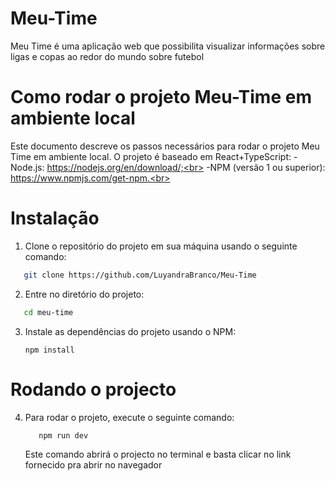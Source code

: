 # Meu-Time
   Meu Time é uma aplicação web que possibilita visualizar informações sobre ligas e copas ao redor do mundo sobre futebol
# Como rodar o projeto Meu-Time em ambiente local
   Este documento descreve os passos necessários para rodar o projeto Meu Time em ambiente local. O projeto é baseado em React+TypeScript:
            -Node.js: https://nodejs.org/en/download/;<br>
            -NPM (versão 1 ou superior): https://www.npmjs.com/get-npm.<br>
# Instalação
   1. Clone o repositório do projeto em sua máquina usando o seguinte comando:
   ```sh 
      git clone https://github.com/LuyandraBranco/Meu-Time
   ```
   2. Entre no diretório do projeto:
   ```sh 
      cd meu-time
   ```
   3. Instale as dependências do projeto usando o NPM:
   
          npm install
# Rodando o projecto
4. Para rodar o projeto, execute o seguinte comando:
   ```sh 
      npm run dev 
   ```
   Este comando abrirá o projecto no terminal e basta clicar no link fornecido pra abrir no navegador

